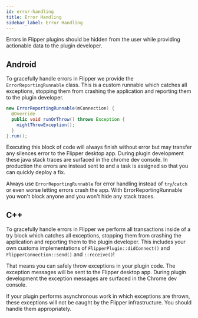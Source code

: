 ```yaml
---
id: error-handling
title: Error Handling
sidebar_label: Error Handling
---
```


Errors in Flipper plugins should be hidden from the user while providing actionable data to the plugin developer.

## Android

To gracefully handle errors in Flipper we provide the `ErrorReportingRunnable` class. This is a custom runnable which catches all exceptions, stopping them from crashing the application and reporting them to the plugin developer.

```java
new ErrorReportingRunnable(mConnection) {
  @Override
  public void runOrThrow() throws Exception {
    mightThrowException();
  }
}.run();
```

Executing this block of code will always finish without error but may transfer any silences error to the Flipper desktop app. During plugin development these java stack traces are surfaced in the chrome dev console. In production the errors are instead sent to and a task is assigned so that you can quickly deploy a fix.

Always use `ErrorReportingRunnable` for error handling instead of `try`/`catch` or even worse letting errors crash the app. With ErrorReportingRunnable you won't block anyone and you won't hide any stack traces.

## C++

To gracefully handle errors in Flipper we perform all transactions inside of a try block which catches all exceptions, stopping them from crashing the application and reporting them to the plugin developer. This includes your own customs implementations of `FlipperPlugin::didConnect()` and `FlipperConnection::send()` and `::receive()`!

That means you can safely throw exceptions in your plugin code. The exception messages will be sent to the Flipper desktop app. During plugin development the exception messages are surfaced in the Chrome dev console.

If your plugin performs asynchronous work in which exceptions are thrown, these exceptions will not be caught by the Flipper infrastructure. You should handle them appropriately.
